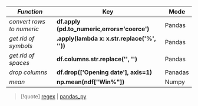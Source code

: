 | *Function*                | Key                                          | Mode    |
| ------------------------- | -------------------------------------------- | ------- |
| *convert rows to numeric* | **df.apply (pd.to_numeric,errors='coerce')** | Pandas  |
| *get rid of symbols*      | **.apply(lambda x: x.str.replace('%', ''))** | Pandas  |
| *get rid of spaces*       | **df.columns.str.replace('', '')**           | Pandas  |
| *drop columns*            | **df.drop(['Opening date'], axis=1)**        | Panadas |
| *mean*                    | **np.mean(ndf["Win%"])**                     | Numpy

>[!quote] [regex](/obisdian_ntoes/notes_obsidian/ZPythonref/regex.md) | [pandas_py](/obisdian_ntoes/notes_obsidian/ZPythonref/pandas_py.md)